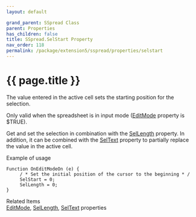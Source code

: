 ```yaml
---
layout: default

grand_parent: SSpread Class
parent: Properties
has_children: false
title: SSpread.SelStart Property
nav_order: 118
permalink: /package/extension5/sspread/properties/selstart
---
```

# {{ page.title }}

The value entered in the active cell sets the starting position for the selection.

Only valid when the spreadsheet is in input mode (<a href="/package/extension5/sspread/properties/editmode">EditMode</a> property is $TRUE).

Get and set the selection in combination with the <a href="/package/extension5/sspread/properties/sellength">SelLength</a> property. In addition, it can be combined with the  <a href="/package/extension5/sspread/properties/seltext">SelText</a> property to partially replace the value in the active cell.

Example of usage<br>
```
Function OnEditModeOn (e) {
     / * Set the initial position of the cursor to the beginning * /
     SelStart = 0;
     SelLength = 0;
}
```

Related Items<br>
<a href="/package/extension5/sspread/properties/editmode">EditMode</a>, <a href="/package/extension5/sspread/properties/sellength">SelLength</a>, <a href="/package/extension5/sspread/properties/seltext">SelText</a> properties  